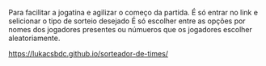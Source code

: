 Para facilitar a jogatina e agilizar o começo da partida.
É só entrar no link e selicionar o tipo de sorteio desejado
É só escolher entre as opções por nomes dos jogadores presentes ou númueros que os jogadores escolher aleatoriamente.

https://lukacsbdc.github.io/sorteador-de-times/
